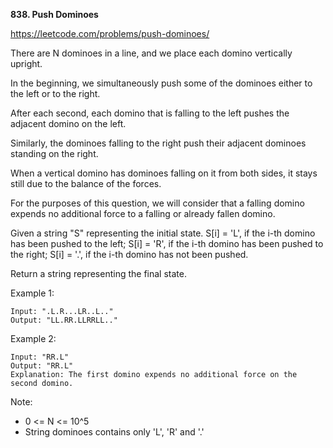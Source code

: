 **838. Push Dominoes**

https://leetcode.com/problems/push-dominoes/

There are N dominoes in a line, and we place each domino vertically upright.

In the beginning, we simultaneously push some of the dominoes either to the left or to the right.



After each second, each domino that is falling to the left pushes the adjacent domino on the left.

Similarly, the dominoes falling to the right push their adjacent dominoes standing on the right.

When a vertical domino has dominoes falling on it from both sides, it stays still due to the balance of the forces.

For the purposes of this question, we will consider that a falling domino expends no additional force to a falling or already fallen domino.

Given a string "S" representing the initial state. S[i] = 'L', if the i-th domino has been pushed to the left; S[i] = 'R', if the i-th domino has been pushed to the right; S[i] = '.', if the i-th domino has not been pushed.

Return a string representing the final state. 

Example 1:

    Input: ".L.R...LR..L.."
    Output: "LL.RR.LLRRLL.."
Example 2:

    Input: "RR.L"
    Output: "RR.L"
    Explanation: The first domino expends no additional force on the second domino.
Note:

- 0 <= N <= 10^5
- String dominoes contains only 'L', 'R' and '.'